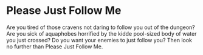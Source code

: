 # Please Just Follow Me
Are you tired of those cravens not daring to follow you out of the dungeon? Are you sick of aquaphobes horrified by the kidde pool-sized body of water you just crossed? Do you want your enemies to just follow you? Then look no further than Please Just Follow Me.
